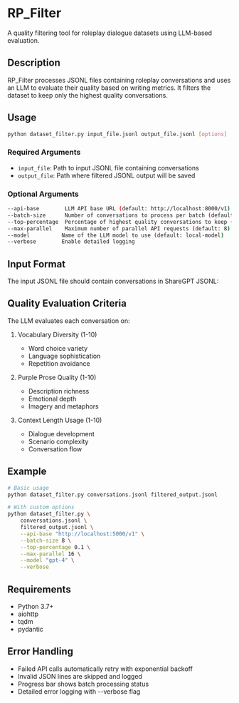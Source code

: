 # RP_Filter

A quality filtering tool for roleplay dialogue datasets using LLM-based evaluation.

## Description

RP_Filter processes JSONL files containing roleplay conversations and uses an LLM to evaluate their quality based on writing metrics. It filters the dataset to keep only the highest quality conversations.

## Usage

```bash
python dataset_filter.py input_file.jsonl output_file.jsonl [options]
```

### Required Arguments
- `input_file`: Path to input JSONL file containing conversations
- `output_file`: Path where filtered JSONL output will be saved

### Optional Arguments
```bash
--api-base        LLM API base URL (default: http://localhost:8000/v1)
--batch-size      Number of conversations to process per batch (default: 4)
--top-percentage  Percentage of highest quality conversations to keep (default: 0.05)
--max-parallel    Maximum number of parallel API requests (default: 8)
--model          Name of the LLM model to use (default: local-model)
--verbose        Enable detailed logging
```

## Input Format

The input JSONL file should contain conversations in ShareGPT JSONL:


## Quality Evaluation Criteria

The LLM evaluates each conversation on:

1. Vocabulary Diversity (1-10)
   - Word choice variety
   - Language sophistication
   - Repetition avoidance

2. Purple Prose Quality (1-10)
   - Description richness
   - Emotional depth
   - Imagery and metaphors

3. Context Length Usage (1-10)
   - Dialogue development
   - Scenario complexity
   - Conversation flow

## Example

```bash
# Basic usage
python dataset_filter.py conversations.jsonl filtered_output.jsonl

# With custom options
python dataset_filter.py \
    conversations.jsonl \
    filtered_output.jsonl \
    --api-base "http://localhost:5000/v1" \
    --batch-size 8 \
    --top-percentage 0.1 \
    --max-parallel 16 \
    --model "gpt-4" \
    --verbose
```

## Requirements

- Python 3.7+
- aiohttp
- tqdm
- pydantic

## Error Handling

- Failed API calls automatically retry with exponential backoff
- Invalid JSON lines are skipped and logged
- Progress bar shows batch processing status
- Detailed error logging with --verbose flag